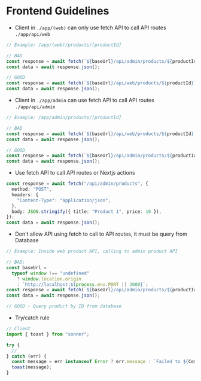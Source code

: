 # Frontend Guidelines

- Client in `./app/(web)` can only use fetch API to call API routes `./app/api/web`

```ts
// Example: /app/(web)/products/[productId]

// BAD
const response = await fetch(`${baseUrl}/api/admin/products/${productId}`);
const data = await response.json();

// GOOD
const response = await fetch(`${baseUrl}/api/web/products/${productId}`);
const data = await response.json();
```

- Client in `./app/admin` can use fetch API to call API routes `./app/api/admin`

```ts
// Example: /app/admin/products/[productId]

// BAD
const response = await fetch(`${baseUrl}/api/web/products/${productId}`);
const data = await response.json();

// GOOD
const response = await fetch(`${baseUrl}/api/admin/products/${productId}`);
const data = await response.json();
```

- Use fetch API to call API routes or Nextjs actions

```ts
const response = await fetch("/api/admin/products", {
  method: "POST",
  headers: {
    "Content-Type": "application/json",
  },
  body: JSON.stringify({ title: "Product 1", price: 10 }),
});
const data = await response.json();
```

- Don't allow API using fetch to call to API routes, it must be query from Database

```ts
// Example: Inside web product API, calling to admin product API

// BAD:
const baseUrl =
  typeof window !== "undefined"
    ? window.location.origin
    : `http://localhost:${process.env.PORT || 3000}`;
const response = await fetch(`${baseUrl}/api/admin/products/${productId}`);
const data = await response.json();

// GOOD - Query product by ID from database
```

- Try/catch rule

```ts
// Client
import { toast } from "sonner";

try {
  //
} catch (err) {
  const message = err instanceof Error ? err.message : `Failed to ${Command}`;
  toast(message);
}
```
